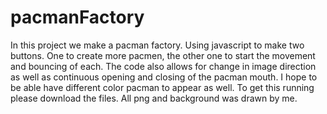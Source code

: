 # pacmanFactory

In this project we make a pacman factory. Using javascript to make two buttons. One to create more pacmen, the other one to start the movement and bouncing of each. 
The code also allows for change in image direction as well as continuous opening and closing of the pacman mouth. 
I hope to be able have different color pacman to appear as well.
To get this running please download the files. 
All png and background was drawn by me.
